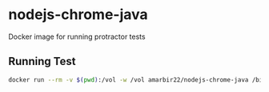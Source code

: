 # nodejs-chrome-java
Docker image for running protractor tests

## Running Test
```sh
docker run --rm -v $(pwd):/vol -w /vol amarbir22/nodejs-chrome-java /bin/bash -c 'npm run test'
```

